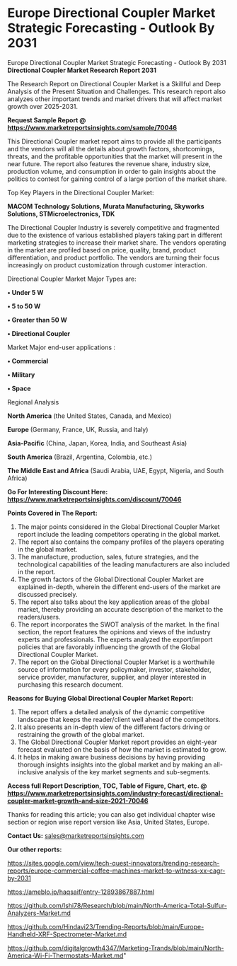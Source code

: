 # Europe Directional Coupler Market Strategic Forecasting - Outlook By 2031
 Europe Directional Coupler Market Strategic Forecasting - Outlook By 2031
<strong>Directional Coupler Market Research Report 2031</strong>

The Research Report on Directional Coupler Market is a Skillful and Deep Analysis of the Present Situation and Challenges. This research report also analyzes other important trends and market drivers that will affect market growth over 2025-2031.

<strong>Request Sample Report @ <a href=https://www.marketreportsinsights.com/sample/70046>https://www.marketreportsinsights.com/sample/70046</a></strong>

This Directional Coupler market report aims to provide all the participants and the vendors will all the details about growth factors, shortcomings, threats, and the profitable opportunities that the market will present in the near future. The report also features the revenue share, industry size, production volume, and consumption in order to gain insights about the politics to contest for gaining control of a large portion of the market share.

Top Key Players in the Directional Coupler Market:

<strong>MACOM Technology Solutions, Murata Manufacturing, Skyworks Solutions, STMicroelectronics, TDK</strong>

The Directional Coupler Industry is severely competitive and fragmented due to the existence of various established players taking part in different marketing strategies to increase their market share. The vendors operating in the market are profiled based on price, quality, brand, product differentiation, and product portfolio. The vendors are turning their focus increasingly on product customization through customer interaction.

Directional Coupler Market Major Types are:

<strong>• Under 5 W

• 5 to 50 W

• Greater than 50 W

• Directional Coupler</strong>

Market Major end-user applications :

<strong>• Commercial

• Military

• Space</strong>

Regional Analysis

</u><strong><b>North America</b></strong> (the United States, Canada, and Mexico)

<strong><b>Europe </b></strong>(Germany, France, UK, Russia, and Italy)

<strong><b>Asia-Pacific</b></strong> (China, Japan, Korea, India, and Southeast Asia)

<strong><b>South America</b></strong> (Brazil, Argentina, Colombia, etc.)

<strong><b>The Middle East and Africa</b></strong> (Saudi Arabia, UAE, Egypt, Nigeria, and South Africa)

<strong>Go For Interesting Discount Here: <a href=https://www.marketreportsinsights.com/discount/70046>https://www.marketreportsinsights.com/discount/70046</a></strong>

<strong>Points Covered in The Report:</strong>
<ol>
  <li>The major points considered in the Global Directional Coupler Market report include the leading competitors operating in the global market.</li>
  <li>The report also contains the company profiles of the players operating in the global market.</li>
  <li>The manufacture, production, sales, future strategies, and the technological capabilities of the leading manufacturers are also included in the report.</li>
  <li>The growth factors of the Global Directional Coupler Market are explained in-depth, wherein the different end-users of the market are discussed precisely.</li>
  <li>The report also talks about the key application areas of the global market, thereby providing an accurate description of the market to the readers/users.</li>
  <li>The report incorporates the SWOT analysis of the market. In the final section, the report features the opinions and views of the industry experts and professionals. The experts analyzed the export/import policies that are favorably influencing the growth of the Global Directional Coupler Market.</li>
  <li>The report on the Global Directional Coupler Market is a worthwhile source of information for every policymaker, investor, stakeholder, service provider, manufacturer, supplier, and player interested in purchasing this research document.</li>
</ol>
<strong>Reasons for Buying Global Directional Coupler Market Report:</strong>

<ol>
  <li>The report offers a detailed analysis of the dynamic competitive landscape that keeps the reader/client well ahead of the competitors.</li>
  <li>It also presents an in-depth view of the different factors driving or restraining the growth of the global market.</li>
  <li>The Global Directional Coupler Market report provides an eight-year forecast evaluated on the basis of how the market is estimated to grow.</li>
  <li>It helps in making aware business decisions by having providing thorough insights insights into the global market and by making an all-inclusive analysis of the key market segments and sub-segments.</li>
</ol>
<strong>Access full Report Description, TOC, Table of Figure, Chart, etc. @ <a href=https://www.marketreportsinsights.com/industry-forecast/directional-coupler-market-growth-and-size-2021-70046>https://www.marketreportsinsights.com/industry-forecast/directional-coupler-market-growth-and-size-2021-70046</a></strong>


Thanks for reading this article; you can also get individual chapter wise section or region wise report version like Asia, United States, Europe.

<strong>Contact Us:</strong>
sales@marketreportsinsights.com

<strong>Our other reports:</strong>

<a href=https://sites.google.com/view/tech-quest-innovators/trending-research-reports/europe-commercial-coffee-machines-market-to-witness-xx-cagr-by-2031>https://sites.google.com/view/tech-quest-innovators/trending-research-reports/europe-commercial-coffee-machines-market-to-witness-xx-cagr-by-2031</a>

<a href=https://ameblo.jp/haqsaif/entry-12893867887.html>https://ameblo.jp/haqsaif/entry-12893867887.html</a>

<a href=https://github.com/Ishi78/Research/blob/main/North-America-Total-Sulfur-Analyzers-Market.md>https://github.com/Ishi78/Research/blob/main/North-America-Total-Sulfur-Analyzers-Market.md</a>

<a href=https://github.com/Hindavi23/Trending-Reports/blob/main/Europe-Handheld-XRF-Spectrometer-Market.md>https://github.com/Hindavi23/Trending-Reports/blob/main/Europe-Handheld-XRF-Spectrometer-Market.md</a>

<a href=https://github.com/digitalgrowth4347/Marketing-Trands/blob/main/North-America-Wi-Fi-Thermostats-Market.md>https://github.com/digitalgrowth4347/Marketing-Trands/blob/main/North-America-Wi-Fi-Thermostats-Market.md</a>"
